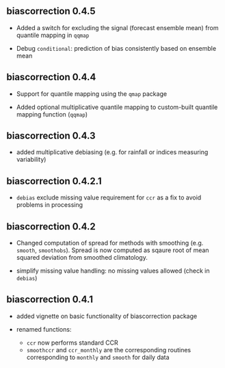 ## biascorrection 0.4.5

* Added a switch for excluding the signal (forecast ensemble mean) from quantile mapping in `qqmap`

* Debug `conditional`: prediction of bias consistently based on ensemble mean

## biascorrection 0.4.4

* Support for quantile mapping using the `qmap` package

* Added optional multiplicative quantile mapping to custom-built quantile mapping function (`qqmap`)

## biascorrection 0.4.3

* added multiplicative debiasing (e.g. for rainfall or indices measuring variability)

## biascorrection 0.4.2.1

* `debias` exclude missing value requirement for `ccr` as a fix to avoid problems in processing

## biascorrection 0.4.2

* Changed computation of spread for methods with smoothing (e.g. `smooth`, `smoothobs`). Spread is now computed as sqaure root of mean squared deviation from smoothed climatology.

* simplify missing value handling: no missing values allowed (check in `debias`)

## biascorrection 0.4.1

* added vignette on basic functionality of biascorrection package

* renamed functions: 
    * `ccr` now performs standard CCR
    * `smoothccr` and `ccr_monthly` are the corresponding routines corresponding to `monthly` and `smooth` for daily data